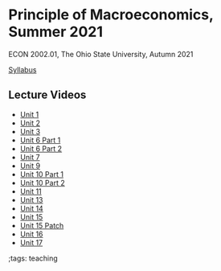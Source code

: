 # Principle of Macroeconomics, Summer 2021

ECON 2002.01, The Ohio State University, Autumn 2021

[Syllabus](pdf/PrincipleMacroSummer2021/SYLLABUS.pdf)

## Lecture Videos

- [Unit 1](https://youtu.be/j2xNxtsa2Uk)
- [Unit 2](https://youtu.be/bmlgp_Pqecw)
- [Unit 3]()
- [Unit 6 Part 1]()
- [Unit 6 Part 2](https://youtu.be/41vHVk0yL-4)
- [Unit 7](https://youtu.be/UgF-HO1If3w)
- [Unit 9](https://youtu.be/tdM3XLQt76A)
- [Unit 10 Part 1](https://youtu.be/DCH9CUuS93o)
- [Unit 10 Part 2](https://youtu.be/L_IcpcX372g)
- [Unit 11](https://youtu.be/VkZXrPe6wG0)
- [Unit 13](https://youtu.be/rbfoUkP_VCQ)
- [Unit 14](https://youtu.be/1eEsTPxa5WQ)
- [Unit 15](https://youtu.be/0HDBVajKozg)
- [Unit 15 Patch](https://youtu.be/3jX5ZP5AGGI)
- [Unit 16](https://youtu.be/auswkrj7OOM)
- [Unit 17](https://youtu.be/tfpdEXwhnyY)


;tags: teaching

